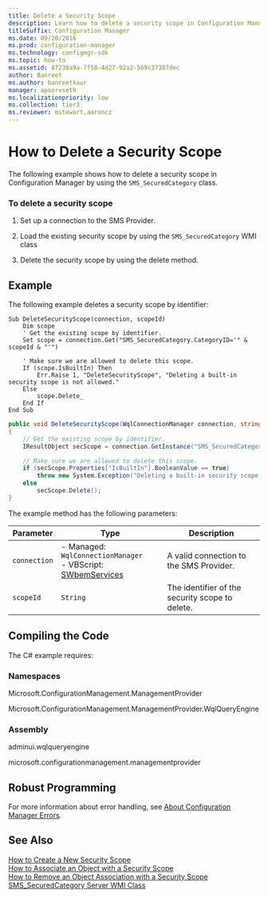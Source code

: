 ```yaml
---
title: Delete a Security Scope
description: Learn how to delete a security scope in Configuration Manager by using the SMS_SecuredCategory class.
titleSuffix: Configuration Manager
ms.date: 09/20/2016
ms.prod: configuration-manager
ms.technology: configmgr-sdk
ms.topic: how-to
ms.assetid: 87238a9a-7f58-4d27-92a2-569c37387dec
author: Banreet
ms.author: banreetkaur
manager: apoorvseth
ms.localizationpriority: low
ms.collection: tier3
ms.reviewer: mstewart,aaroncz 
---
```

# How to Delete a Security Scope
The following example shows how to delete a security scope in Configuration Manager by using the `SMS_SecuredCategory` class.  

### To delete a security scope  

1.  Set up a connection to the SMS Provider.  

2.  Load the existing security scope by using the `SMS_SecuredCategory` WMI class  

3.  Delete the security scope by using the delete method.  

## Example  
 The following example deletes a security scope by identifier:  

```vbs  
Sub DeleteSecurityScope(connection, scopeId)  
    Dim scope  
    ' Get the existing scope by identifier.  
    Set scope = connection.Get("SMS_SecuredCategory.CategoryID='" & scopeId & "'")  

    ' Make sure we are allowed to delete this scope.  
    If (scope.IsBuiltIn) Then  
        Err.Raise 1, "DeleteSecurityScope", "Deleting a built-in security scope is not allowed."  
    Else  
        scope.Delete_  
    End If  
End Sub  
```  

```c#  
public void DeleteSecurityScope(WqlConnectionManager connection, string scopeId)  
{  
    // Get the existing scope by identifier.  
    IResultObject secScope = connection.GetInstance("SMS_SecuredCategory.CategoryID='" + scopeId + "'");  

    // Make sure we are allowed to delete this scope.  
    if (secScope.Properties["IsBuiltIn"].BooleanValue == true)  
        throw new System.Exception("Deleting a built-in security scope is not allowed.");  
    else  
        secScope.Delete();  
}  
```  

 The example method has the following parameters:  

| Parameter | Type | Description |
| --------- | ---- | ----------- |
|`connection`|-   Managed: `WqlConnectionManager`<br />-   VBScript: [SWbemServices](/windows/win32/wmisdk/swbemservices)|A valid connection to the SMS Provider.|  
|`scopeId`|`String`|The identifier of the security scope to delete.|  

## Compiling the Code  
 The C# example requires:  

### Namespaces  
 Microsoft.ConfigurationManagement.ManagementProvider  

 Microsoft.ConfigurationManagement.ManagementProvider.WqlQueryEngine  

### Assembly  
 adminui.wqlqueryengine  

 microsoft.configurationmanagement.managementprovider  

## Robust Programming  
 For more information about error handling, see [About Configuration Manager Errors](../../../../develop/core/understand/about-configuration-manager-errors.md).  

## See Also  
 [How to Create a New Security Scope](../../../../develop/core/servers/configure/how-to-create-a-new-security-scope.md)   
 [How to Associate an Object with a Security Scope](../../../../develop/core/servers/configure/how-to-associate-an-object-with-a-security-scope.md)   
 [How to Remove an Object Association with a Security Scope](../../../../develop/core/servers/configure/how-to-remove-an-object-association-with-a-security-scope.md)   
 [SMS_SecuredCategory Server WMI Class](../../../../develop/reference/core/servers/configure/sms_securedcategory-server-wmi-class.md)

